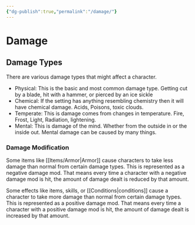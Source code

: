 ```yaml
---
{"dg-publish":true,"permalink":"/damage/"}
---
```


# Damage
## Damage Types
There are various damage types that might affect a character.
- Physical: This is the basic and most common damage type. Getting cut by a blade, hit with a hammer, or pierced by an ice sickle
- Chemical: If the setting has anything resembling chemistry then it will have chemical damage. Acids, Poisons, toxic clouds.
- Temperate: This is damage comes from changes in temperature. Fire, Frost, Light, Radiation, lightening.
- Mental: This is damage of the mind. Whether from the outside in or the inside out. Mental damage can be caused by many things.
### Damage Modification
Some items like [[Items/Armor\|Armor]] cause characters to take less damage than normal from certain damage types. This is represented as a negative damage mod. That means every time a character with a negative damage mod is hit, the amount of damage dealt is reduced by that amount.

Some effects like items, skills, or [[Conditions\|conditions]] cause a character to take more damage than normal from certain damage types. This is represented as a positive damage mod. That means every time a character with a positive damage mod is hit, the amount of damage dealt is increased by that amount.

